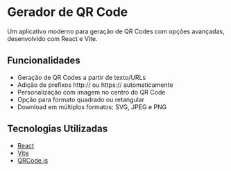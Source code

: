 # Gerador de QR Code

Um aplicativo moderno para geração de QR Codes com opções avançadas, desenvolvido com React e Vite.

## Funcionalidades

- Geração de QR Codes a partir de texto/URLs
- Adição de prefixos http:// ou https:// automaticamente
- Personalização com imagem no centro do QR Code
- Opção para formato quadrado ou retangular
- Download em múltiplos formatos: SVG, JPEG e PNG

## Tecnologias Utilizadas

- [React](https://reactjs.org/)
- [Vite](https://vitejs.dev/)
- [QRCode.js](https://github.com/soldair/node-qrcode)

